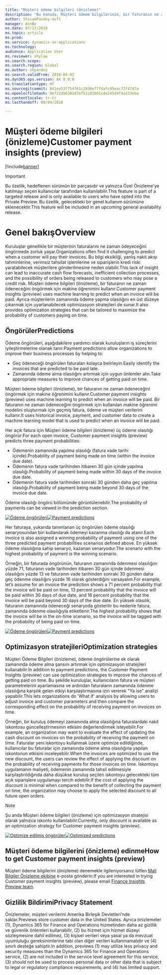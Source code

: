 ```yaml
---
title: "Müşteri ödeme bilgileri (önizleme)"
description: "Bu konuda, Müşteri ödeme bilgilerinin, bir faturanın ne zaman ödeneceğini öngörmeye ve kuruluşlara zamanında ödeme yapma olasılığını artıran optimizasyon stratejileri oluşturmada nasıl yardımcı olabileceği açıklanmaktadır."
author: ShivamPandey-msft
manager: AnnBe
ms.date: 07/17/2018
ms.topic: article
ms.prod: 
ms.service: dynamics-ax-applications
ms.technology: 
audience: Application User
ms.reviewer: shylaw
ms.search.scope: 
ms.search.region: Global
ms.author: shpandey
ms.search.validFrom: 2018-04-02
ms.dyn365.ops.version: AX 8.0.0
ms.translationtype: HT
ms.sourcegitcommit: 841ea53f754f61c2930e77fdafc85eac72f47d7a
ms.openlocfilehash: 9e722db6302d7ef51c01601cde245d4f4a333eba
ms.contentlocale: tr-tr
ms.lasthandoff: 08/09/2018

---
```


# <a name="customer-payment-insights-preview"></a><span data-ttu-id="cf106-103">Müşteri ödeme bilgileri (önizleme)</span><span class="sxs-lookup"><span data-stu-id="cf106-103">Customer payment insights (preview)</span></span>

[!include[banner](../includes/banner.md)]

> [!IMPORTANT]
> <span data-ttu-id="cf106-104">Bu özellik, hedeflenen sürümün bir parçasıdır ve yalnızca Özel Önizleme'ye katılmayı seçen kullanıcılar tarafından kullanılabilir.</span><span class="sxs-lookup"><span data-stu-id="cf106-104">This feature is part of a targeted release and is only available to users who have opted into the Private Preview.</span></span> <span data-ttu-id="cf106-105">Bu özellik, gelecekteki bir genel kullanım sürümüne eklenecektir.</span><span class="sxs-lookup"><span data-stu-id="cf106-105">This feature will be included in an upcoming general availability release.</span></span>

# <a name="overview"></a><span data-ttu-id="cf106-106">Genel bakış</span><span class="sxs-lookup"><span data-stu-id="cf106-106">Overview</span></span>

<span data-ttu-id="cf106-107">Kuruluşlar genellikle bir müşterinin faturalarını ne zaman ödeyeceğini öngörmede zorluk yaşar.</span><span class="sxs-lookup"><span data-stu-id="cf106-107">Organizations often find it challenging to predict when a customer will pay their invoices.</span></span> <span data-ttu-id="cf106-108">Bu bilgi eksikliği, yanlış nakit akışı tahminlerine, verimsiz tahsilat işlemlerine ve siparişlerin kredi riski yaratabilecek müşterilere gönderilmesine neden olabilir.</span><span class="sxs-lookup"><span data-stu-id="cf106-108">This lack of insight can lead to inaccurate cash flow forecasts, inefficient collection processes, and the possibility of orders being released to customers who may pose a credit risk.</span></span> <span data-ttu-id="cf106-109">Müşteri ödeme bilgileri (önizleme), bir faturanın ne zaman ödeneceğini öngörmek için makine öğrenimini kullanır.</span><span class="sxs-lookup"><span data-stu-id="cf106-109">Customer payment insights (preview) uses machine learning to predict when an invoice will be paid.</span></span> <span data-ttu-id="cf106-110">Ayrıca müşterilerin zamanında ödeme yapma olasılığını en üst düzeye çıkarmak için uyarlanabilecek optimizasyon stratejileri de sunar.</span><span class="sxs-lookup"><span data-stu-id="cf106-110">It also provides optimization strategies that can be tailored to maximize the probability of customers paying on time.</span></span>

## <a name="predictions"></a><span data-ttu-id="cf106-111">Öngörüler</span><span class="sxs-lookup"><span data-stu-id="cf106-111">Predictions</span></span>

<span data-ttu-id="cf106-112">Ödeme öngörüleri, aşağıdakilere yardımcı olarak kuruluşların iş süreçlerini iyileştirmelerine olanak tanır:</span><span class="sxs-lookup"><span data-stu-id="cf106-112">Payment predictions allow organizations to improve their business processes by helping to:</span></span>

-   <span data-ttu-id="cf106-113">Geç ödeneceği öngörülen faturaları kolayca belirleyin.</span><span class="sxs-lookup"><span data-stu-id="cf106-113">Easily identify the invoices that are predicted to be paid late.</span></span>
-   <span data-ttu-id="cf106-114">Zamanında ödeme alma olasılığını artırmak için uygun önlemler alın.</span><span class="sxs-lookup"><span data-stu-id="cf106-114">Take appropriate measures to improve chances of getting paid on time.</span></span>

<span data-ttu-id="cf106-115">Müşteri ödeme bilgileri (önizleme), bir faturanın ne zaman ödeneceğini öngörmek için makine öğrenimini kullanır.</span><span class="sxs-lookup"><span data-stu-id="cf106-115">Customer payment insights (preview) uses machine learning to predict when an invoice will be paid.</span></span> <span data-ttu-id="cf106-116">Bir faturanın ne zaman ödeneceğini öngörmek için kullanılan makine öğrenimi modelini oluşturmak için geçmiş fatura, ödeme ve müşteri verilerini kullanır.</span><span class="sxs-lookup"><span data-stu-id="cf106-116">It uses historical invoice, payment, and customer data to create a machine learning model that is used to predict when an invoice will be paid.</span></span>

<span data-ttu-id="cf106-117">Her açık fatura için Müşteri ödeme bilgileri (önizleme) üç ödeme olasılığı öngörür:</span><span class="sxs-lookup"><span data-stu-id="cf106-117">For each open invoice, Customer payment insights (preview) predicts three payment probabilities:</span></span>

-  <span data-ttu-id="cf106-118">Ödemenin zamanında yapılma olasılığı (fatura vade tarihi içinde).</span><span class="sxs-lookup"><span data-stu-id="cf106-118">Probability of payment being made on time (within the invoice due date).</span></span>
-  <span data-ttu-id="cf106-119">Ödemenin fatura vade tarihinden itibaren 30 gün içinde yapılma olasılığı.</span><span class="sxs-lookup"><span data-stu-id="cf106-119">Probability of payment being made within 30 days of the invoice due date.</span></span>
-  <span data-ttu-id="cf106-120">Ödemenin fatura vade tarihinden sonraki 30 günden daha geç yapılma olasılığı.</span><span class="sxs-lookup"><span data-stu-id="cf106-120">Probability of payment being made beyond 30 days of the invoice due date.</span></span>

<span data-ttu-id="cf106-121">Ödeme olasılığı öngörü bölümünde görüntülenebilir.</span><span class="sxs-lookup"><span data-stu-id="cf106-121">The probability of payments can be viewed in the prediction section.</span></span>

<span data-ttu-id="cf106-122">[![Ödeme öngörüleri](./media/Predictions-sm2.png)](./media/Predictions-sm2.png)</span><span class="sxs-lookup"><span data-stu-id="cf106-122">[![Payment predictions](./media/Predictions-sm2.png)](./media/Predictions-sm2.png)</span></span>

<span data-ttu-id="cf106-123">Her faturaya, yukarıda tanımlanan üç öngörülen ödeme olasılığı senaryosundan biri kullanılarak ödemeyi kazanma olasılığı da atanır.</span><span class="sxs-lookup"><span data-stu-id="cf106-123">Each invoice is also assigned a winning probability of payment using one of the three predicted payment probabilities scenarios defined above.</span></span> <span data-ttu-id="cf106-124">En yüksek ödeme olasılığına sahip senaryo, kazanan senaryodur.</span><span class="sxs-lookup"><span data-stu-id="cf106-124">The scenario with the highest probability of payment is the winning scenario.</span></span>


<span data-ttu-id="cf106-125">Örneğin, bir faturada öngörünün, faturanın zamanında ödenmesi olasılığını yüzde 71, faturanın vade tarihinden itibaren 30 gün içinde ödenmesi olasılığını yüzde 13 ve faturanın vade tarihinden sonraki 30 günden daha geç ödenme olasılığını yüzde 16 olarak gösterdiğini varsayalım.</span><span class="sxs-lookup"><span data-stu-id="cf106-125">For example, let’s assume for an invoice the prediction shows a 71 percent probability that the invoice will be paid on time, 13 percent probability that the invoice will be paid within 30 days of due date, and 16 percent probability that the invoice will be paid beyond 30 days of the due date.</span></span> <span data-ttu-id="cf106-126">En yüksek olasılık, faturanın zamanında ödeneceği senaryoda gösterilir bu nedenle fatura, zamanında ödenme olasılığıyla etiketlenir.</span><span class="sxs-lookup"><span data-stu-id="cf106-126">The highest probability shows that the invoice will be in the on-time scenario, so the invoice will be tagged with the probability of being paid on time.</span></span>

<span data-ttu-id="cf106-127">[![Ödeme öngörüleri](./media/payment-predict.png)](./media/payment-predict.png)</span><span class="sxs-lookup"><span data-stu-id="cf106-127">[![Payment predictions](./media/payment-predict.png)](./media/payment-predict.png)</span></span>

## <a name="optimization-strategies"></a><span data-ttu-id="cf106-128">Optimizasyon stratejileri</span><span class="sxs-lookup"><span data-stu-id="cf106-128">Optimization strategies</span></span>

<span data-ttu-id="cf106-129">Müşteri Ödeme Bilgileri (önizleme), ödeme öngörülerine ek olarak zamanında ödeme alma şansını artırmak için optimizasyon stratejileri kullanabilir.</span><span class="sxs-lookup"><span data-stu-id="cf106-129">In addition to payment predictions, the Customer Payment Insights (preview) can use optimization strategies to improve the chances of getting paid on time.</span></span> <span data-ttu-id="cf106-130">Bu şekilde kuruluşlar, kullanıcıların fatura ve müşteri parametrelerini ayarlamasına ve ardından faturaların zamanında ödenme olasılığına karşılık gelen etkiyi karşılaştırmasına izin vererek "Ya ise" analizi yapabilir.</span><span class="sxs-lookup"><span data-stu-id="cf106-130">This lets organizations do 'What if' analysis by allowing users to adjust invoice and customer parameters and then compare the corresponding effect on the probability of receiving payment on invoices on time.</span></span>

<span data-ttu-id="cf106-131">Örneğin, bir kuruluş ödemeyi zamanında alma olasılığına faturalardaki nakit iskontosu güncelleştirmesinin etkisini değerlendirmek isteyebilir.</span><span class="sxs-lookup"><span data-stu-id="cf106-131">For example, an organization may want to evaluate the effect of updating the cash discount on invoices on the probability of receiving the payment on time.</span></span> <span data-ttu-id="cf106-132">Faturalar yeni iskontoyu kullanmak üzere optimize edildiğinde, kullanıcılar bu faturalar için zamanında ödeme alma olasılığına yapılan iskontonun etkisini inceleyebilir.</span><span class="sxs-lookup"><span data-stu-id="cf106-132">When the invoices are optimized to use the new discount, the users can review the effect of applying the discount on the probability of receiving payments for those invoices on time.</span></span> <span data-ttu-id="cf106-133">İskontoyu uygulamanın maliyeti, ödemenin zamanında tahsil edilmesiyle karşılaştırıldığında daha düşükse kuruluş seçilen iskontoyu gelecekteki tüm açık siparişlere uygulamayı tercih edebilir.</span><span class="sxs-lookup"><span data-stu-id="cf106-133">If the cost of applying the discount is minimal when compared to the benefit of collecting the payment on time, the organization may choose to apply the selected discount to all future open orders.</span></span>

> [!NOTE] 
> <span data-ttu-id="cf106-134">Şu anda Müşteri ödeme bilgileri (önizleme) için optimizasyon stratejisi olarak yalnızca iskonto kullanılabilir.</span><span class="sxs-lookup"><span data-stu-id="cf106-134">Currently, only discount is available as an optimization strategy for Customer payment insights (preview).</span></span>

<span data-ttu-id="cf106-135">[![Optimize edilmiş öngörüler](./media/optimized-pay.png)](./media/optimized-pay.png)</span><span class="sxs-lookup"><span data-stu-id="cf106-135">[![Optimized predictions](./media/optimized-pay.png)](./media/optimized-pay.png)</span></span>

## <a name="how-to-get-customer-payment-insights-preview"></a><span data-ttu-id="cf106-136">Müşteri ödeme bilgilerini (önizleme) edinme</span><span class="sxs-lookup"><span data-stu-id="cf106-136">How to get Customer payment insights (preview)</span></span>

<span data-ttu-id="cf106-137">Müşteri ödeme bilgilerini (önizleme) denemekle ilgileniyorsanız lütfen [Mali Bilgiler Önizleme ekibine](mailto:fiap@microsoft.com) e-posta gönderin.</span><span class="sxs-lookup"><span data-stu-id="cf106-137">If you are interested in trying Customer payment insights (preview), please email [Finance Insights Preview team](mailto:fiap@microsoft.com).</span></span> 

## <a name="privacy-statement"></a><span data-ttu-id="cf106-138">Gizlilik Bildirimi</span><span class="sxs-lookup"><span data-stu-id="cf106-138">Privacy Statement</span></span>

<span data-ttu-id="cf106-139">Önizlemeler, müşteri verilerini Amerika Birleşik Devletleri’nde saklar.</span><span class="sxs-lookup"><span data-stu-id="cf106-139">Previews store customer data in the United States.</span></span> <span data-ttu-id="cf106-140">Ayrıca önizlemeler (1), Dynamics 365 for Finance and Operations hizmetinden daha az gizlilik ve güvenlik önlemleri kullanabilir, (2) bu hizmet için hizmet düzeyi sözleşmesine dahil edilmez, (3) kişisel verileri veya yasal ya da mevzuat uyumluluğu gereksinimlerine tabi olan diğer verileri kullanmamalıdır ve (4) sınırlı desteğe sahiptir.</span><span class="sxs-lookup"><span data-stu-id="cf106-140">In addition, previews (1) may utilize less privacy and security measures than the Dynamics 365 for Finance and Operations service, (2) are not included in the service level agreement for this service, (3) should not be used to process personal data or other data that is subject to legal or regulatory compliance requirements, and (4) has limited support.</span></span>

